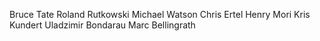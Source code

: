 Bruce Tate
Roland Rutkowski
Michael Watson
Chris Ertel
Henry Mori
Kris Kundert
Uladzimir Bondarau
Marc Bellingrath
